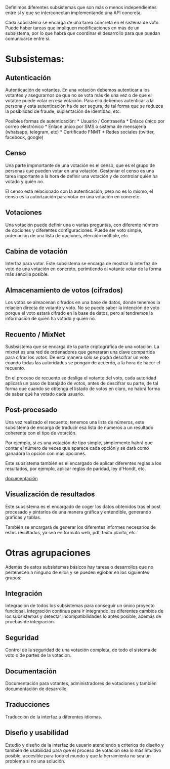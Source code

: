 Definimos diferentes subsistemas que son más o menos independientes entre
sí y que se interconectan implementando una API concreta.

Cada subsistema se encarga de una tarea concreta en el sistema de voto.
Puede haber tareas que impliquen modificaciones en más de un subsistema,
por lo que habrá que coordinar el desarrollo para que puedan comunicarse
entre sí.

Subsistemas:
============

Autenticación
-------------

Autenticación de votantes. En una votación debemos autenticar a los
votantes y asegurarnos de que no se vota más de una vez o de que el votatne
puede votar en esa votación. Para ello debemos autenticar a la persona y
esta autenticación ha de ser segura, de tal forma que se reduzca la
posibilidad de fraude, suplantación de identidad, etc.

Posibles formas de autenticación:
    * Usuario / Contraseña
    * Enlace único por correo electrónico
    * Enlace único por SMS o sistema de mensajería (whatsapp, telegram, etc)
    * Certificado FNMT
    * Redes sociales (twitter, facebook, google)

Censo
-----

Una parte impmortante de una votación es el censo, que es el grupo de
personas que pueden votar en una votación. Gestoniar el censo es una tarea
importante a la hora de definir una votación y de controlar quién ha
votado y quién no.

El censo está relacionado con la autenticación, pero no es lo mismo, el
censo es la autorización para votar en una votación en concreto.

Votaciones
----------

Una votación puede definir una o varias preguntas, con diferente número de
opciones y diferentes configuraciones. Puede ser voto simple, ordenación de
una lista de opciones, elección múltiple, etc.

Cabina de votación
------------------

Interfaz para votar. Este subsistema se encarga de mostrar la interfaz de
voto de una votación en concreto, perimtiendo al votante votar de la forma
más sencilla posible.

Almacenamiento de votos (cifrados)
----------------------------------

Los votos se almacenan cifrados en una base de datos, donde tenemos la
relación directa de votante y voto. No se puede saber la intención de voto
porque el voto estará cifrado en la base de datos, pero sí tendremos la
información de quién ha votado y quién no.

Recuento / MixNet
-----------------

Susbsistema que se encarga de la parte criptográfica de una votación. La
mixnet es una red de ordenadores que generarán una clave compartida para
cifrar los votos. De esta manera sólo se podrá descifrar un voto cuando
todas las autoridades se pongan de acuerdo, a la hora de hacer el recuento.

En el proceso de recuento se desliga el votante del voto, cada autoridad
aplicará un paso de barajado de votos, antes de descifrar su parte, de tal
forma que cuando se obtenga el listado de votos en claro, no habrá forma de
saber qué ha votado cada usuario.

Post-procesado
--------------

Una vez realizado el recuento, tenemos una lista de números, este
subsistema de encarga de traducir esa lista de números a un resultado
coherente con el tipo de votación.

Por ejemplo, si es una votación de tipo simple, simplemente habrá que
contar el número de veces que aparece cada opción y se dará como ganadora
la opción con más opciones.

Este subsistema también es el encargado de aplicar diferentes reglas a los
resultados, por ejemplo, aplicar reglas de paridad, ley d'Hondt, etc.

[documentación](post-procesado.md)

Visualización de resultados
---------------------------

Este subsistema es el encargado de coger los datos obtenidos tras el post
procesado y pintarlos de una manera gráfica y entendible, generando
gráficas y tablas.

También se encargará de generar los diferentes informes necesarios de estos
resultados, ya sea en formato web, pdf, texto planto, etc.



Otras agrupaciones
==================

Además de estos subsistemas básicos hay tareas o desarrollos que no
pertenecen a ninguno de ellos y se pueden eglobar en los siguientes grupos:

Integración
-----------

Integración de todos los subsistemas para conseguir un único proyecto
funcional. Integración continua para ir integrando los diferentes cambios
de los subsistemas y detectar incompatibilidades lo antes posible, además
de pruebas de integración.

Seguridad
---------

Control de la seguridad de una votación completa, de todo el sistema de
voto o de partes de la votación.

Documentación
-------------

Documentación para votantes, administradores de votaciones y también
documentación de desarrollo.

Traducciones
------------

Traducción de la interfaz a diferentes idiomas.

Diseño y usabilidad
-------------------

Estudio y diseño de la interfaz de usuario atendiendo a criterios de diseño
y también de usabilidad para que el proceso de votación sea lo más
intuitivo posible, accesible para todo el mundo y que la herramienta no sea
un problema si no una solución.
